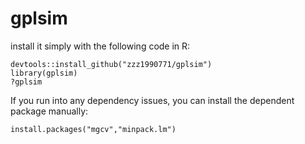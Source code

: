 # gplsim

install it simply with the following code in R:
```
devtools::install_github("zzz1990771/gplsim")
library(gplsim)
?gplsim
```

If you run into any dependency issues, you can install the dependent package manually:

```
install.packages("mgcv","minpack.lm")
```
